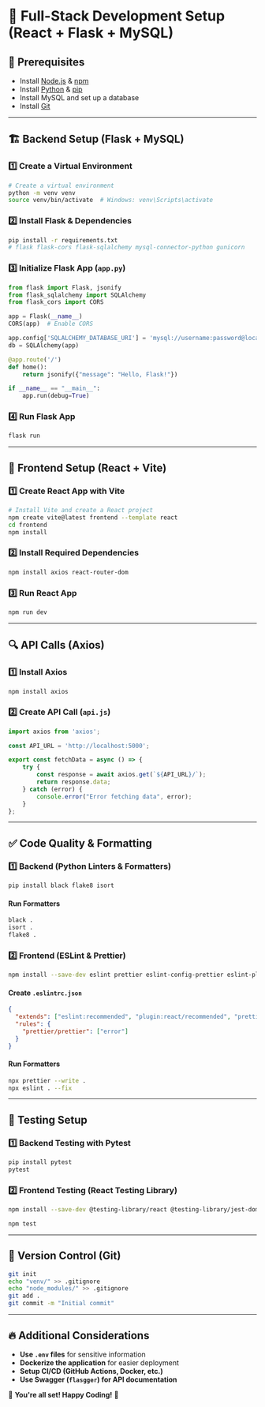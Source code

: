 # 🚀 Full-Stack Development Setup (React + Flask + MySQL)

## 📌 Prerequisites
- Install [Node.js](https://nodejs.org/) & [npm](https://www.npmjs.com/)
- Install [Python](https://www.python.org/) & [pip](https://pypi.org/project/pip/)
- Install MySQL and set up a database
- Install [Git](https://git-scm.com/)

---

## 🏗️ Backend Setup (Flask + MySQL)

### 1️⃣ **Create a Virtual Environment**
```sh
# Create a virtual environment
python -m venv venv
source venv/bin/activate  # Windows: venv\Scripts\activate
```

### 2️⃣ **Install Flask & Dependencies**
```sh
pip install -r requirements.txt
# flask flask-cors flask-sqlalchemy mysql-connector-python gunicorn
```
<!-- What is mysql-connector and gunicorn -->

### 3️⃣ **Initialize Flask App (`app.py`)**
```python
from flask import Flask, jsonify
from flask_sqlalchemy import SQLAlchemy
from flask_cors import CORS

app = Flask(__name__)
CORS(app)  # Enable CORS

app.config['SQLALCHEMY_DATABASE_URI'] = 'mysql://username:password@localhost/dbname'
db = SQLAlchemy(app)

@app.route('/')
def home():
    return jsonify({"message": "Hello, Flask!"})

if __name__ == "__main__":
    app.run(debug=True)
```

### 4️⃣ **Run Flask App**
```sh
flask run
```

---

## 🎨 Frontend Setup (React + Vite)

### 1️⃣ **Create React App with Vite**
```sh
# Install Vite and create a React project
npm create vite@latest frontend --template react
cd frontend
npm install
```

### 2️⃣ **Install Required Dependencies**
```sh
npm install axios react-router-dom
```

### 3️⃣ **Run React App**
```sh
npm run dev
```

---

## 🔍 API Calls (Axios)
### 1️⃣ **Install Axios**
```sh
npm install axios
```
### 2️⃣ **Create API Call (`api.js`)**
```javascript
import axios from 'axios';

const API_URL = 'http://localhost:5000';

export const fetchData = async () => {
    try {
        const response = await axios.get(`${API_URL}/`);
        return response.data;
    } catch (error) {
        console.error("Error fetching data", error);
    }
};
```

---

## ✅ Code Quality & Formatting

### 1️⃣ **Backend (Python Linters & Formatters)**
```sh
pip install black flake8 isort
```

#### **Run Formatters**
```sh
black .
isort .
flake8 .
```

### 2️⃣ **Frontend (ESLint & Prettier)**
```sh
npm install --save-dev eslint prettier eslint-config-prettier eslint-plugin-prettier
```

#### **Create `.eslintrc.json`**
```json
{
  "extends": ["eslint:recommended", "plugin:react/recommended", "prettier"],
  "rules": {
    "prettier/prettier": ["error"]
  }
}
```

#### **Run Formatters**
```sh
npx prettier --write .
npx eslint . --fix
```

---

## 🧪 Testing Setup

### 1️⃣ **Backend Testing with Pytest**
```sh
pip install pytest
pytest
```

### 2️⃣ **Frontend Testing (React Testing Library)**
```sh
npm install --save-dev @testing-library/react @testing-library/jest-dom
```
```sh
npm test
```

---

## 🎯 Version Control (Git)
```sh
git init
echo "venv/" >> .gitignore
echo "node_modules/" >> .gitignore
git add .
git commit -m "Initial commit"
```

---

## 🔥 Additional Considerations
- **Use `.env` files** for sensitive information
- **Dockerize the application** for easier deployment
- **Setup CI/CD (GitHub Actions, Docker, etc.)**
- **Use Swagger (`flasgger`) for API documentation**

🚀 **You're all set! Happy Coding!** 🎉
